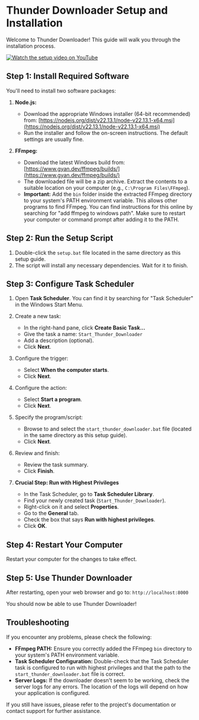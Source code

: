 # Thunder Downloader Setup and Installation
   Welcome to Thunder Downloader! This guide will walk you through the installation process.

[![Watch the setup video on YouTube](images/your_video_thumbnail.jpg)](https://www.youtube.com/embed/3)

## Step 1: Install Required Software

You'll need to install two software packages:

1. **Node.js:**
   - Download the appropriate Windows installer (64-bit recommended) from: [https://nodejs.org/dist/v22.13.1/node-v22.13.1-x64.msi](https://nodejs.org/dist/v22.13.1/node-v22.13.1-x64.msi)
   - Run the installer and follow the on-screen instructions. The default settings are usually fine.

2. **FFmpeg:**
   - Download the latest Windows build from: [https://www.gyan.dev/ffmpeg/builds/](https://www.gyan.dev/ffmpeg/builds/)
   - The downloaded file will be a zip archive. Extract the contents to a suitable location on your computer (e.g., `C:\Program Files\FFmpeg`).
   - **Important:** Add the `bin` folder inside the extracted FFmpeg directory to your system's PATH environment variable. This allows other programs to find FFmpeg. You can find instructions for this online by searching for "add ffmpeg to windows path". Make sure to restart your computer or command prompt after adding it to the PATH.

## Step 2: Run the Setup Script

1. Double-click the `setup.bat` file located in the same directory as this setup guide.
2. The script will install any necessary dependencies. Wait for it to finish.

## Step 3: Configure Task Scheduler

1. Open **Task Scheduler**. You can find it by searching for "Task Scheduler" in the Windows Start Menu.

2. Create a new task:
   - In the right-hand pane, click **Create Basic Task...**
   - Give the task a name: `Start_Thunder_Downloader`
   - Add a description (optional).
   - Click **Next**.

3. Configure the trigger:
   - Select **When the computer starts**.
   - Click **Next**.

4. Configure the action:
   - Select **Start a program**.
   - Click **Next**.

5. Specify the program/script:
   - Browse to and select the `start_thunder_downloader.bat` file (located in the same directory as this setup guide).
   - Click **Next**.

6. Review and finish:
   - Review the task summary.
   - Click **Finish**.

7. **Crucial Step: Run with Highest Privileges**
   - In the Task Scheduler, go to **Task Scheduler Library**.
   - Find your newly created task (`Start_Thunder_Downloader`).
   - Right-click on it and select **Properties**.
   - Go to the **General** tab.
   - Check the box that says **Run with highest privileges**.
   - Click **OK**.

## Step 4: Restart Your Computer

Restart your computer for the changes to take effect.

## Step 5: Use Thunder Downloader

After restarting, open your web browser and go to: `http://localhost:8000`

You should now be able to use Thunder Downloader!

## Troubleshooting

If you encounter any problems, please check the following:

* **FFmpeg PATH:** Ensure you correctly added the FFmpeg `bin` directory to your system's PATH environment variable.
* **Task Scheduler Configuration:** Double-check that the Task Scheduler task is configured to run with highest privileges and that the path to the `start_thunder_downloader.bat` file is correct.
* **Server Logs:** If the downloader doesn't seem to be working, check the server logs for any errors. The location of the logs will depend on how your application is configured.

If you still have issues, please refer to the project's documentation or contact support for further assistance.
